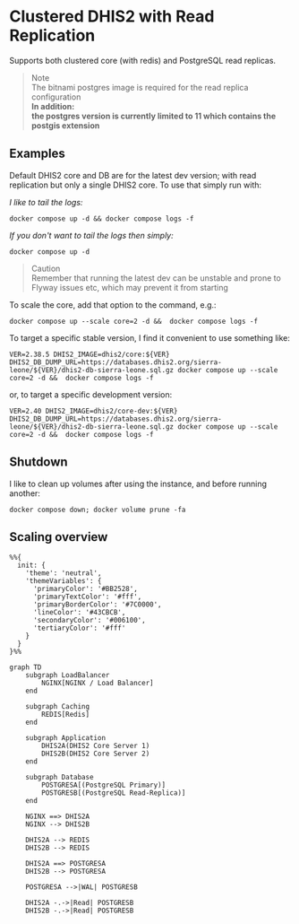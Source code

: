 # Clustered DHIS2 with Read Replication

Supports both clustered core (with redis) and PostgreSQL read replicas.

> Note  
> The bitnami postgres image is required for the read replica configuration  
> **In addition:  
> the postgres version is currently limited to 11 which contains the postgis extension**

## Examples

Default DHIS2 core and DB are for the latest dev version; with read replication but only a single DHIS2 core. To use that simply run with:

*I like to tail the logs:*
```
docker compose up -d && docker compose logs -f
```

*If you don't want to tail the logs then simply:*
```
docker compose up -d
```

> Caution  
> Remember that running the latest dev can be unstable and prone to Flyway issues etc, which may prevent it from starting

To scale the core, add that option to the command, e.g.:
```
docker compose up --scale core=2 -d &&  docker compose logs -f
```

To target a specific stable version, I find it convenient to use something like:
```
VER=2.38.5 DHIS2_IMAGE=dhis2/core:${VER} DHIS2_DB_DUMP_URL=https://databases.dhis2.org/sierra-leone/${VER}/dhis2-db-sierra-leone.sql.gz docker compose up --scale core=2 -d &&  docker compose logs -f
```

or, to target a specific development version:
```
VER=2.40 DHIS2_IMAGE=dhis2/core-dev:${VER} DHIS2_DB_DUMP_URL=https://databases.dhis2.org/sierra-leone/${VER}/dhis2-db-sierra-leone.sql.gz docker compose up --scale core=2 -d &&  docker compose logs -f
```

## Shutdown

I like to clean up volumes after using the instance, and before running another:
```
docker compose down; docker volume prune -fa
```


## Scaling overview

```mermaid
%%{
  init: {
    'theme': 'neutral',
    'themeVariables': {
      'primaryColor': '#BB2528',
      'primaryTextColor': '#fff',
      'primaryBorderColor': '#7C0000',
      'lineColor': '#43CBCB',
      'secondaryColor': '#006100',
      'tertiaryColor': '#fff'
    }
  }
}%%

graph TD
    subgraph LoadBalancer
        NGINX[NGINX / Load Balancer]
    end

    subgraph Caching
        REDIS[Redis]
    end
    
    subgraph Application
        DHIS2A(DHIS2 Core Server 1)
        DHIS2B(DHIS2 Core Server 2)
    end

    subgraph Database
        POSTGRESA[(PostgreSQL Primary)]
        POSTGRESB[(PostgreSQL Read-Replica)]
    end

    NGINX ==> DHIS2A
    NGINX --> DHIS2B

    DHIS2A --> REDIS
    DHIS2B --> REDIS
    
    DHIS2A ==> POSTGRESA
    DHIS2B --> POSTGRESA

    POSTGRESA -->|WAL| POSTGRESB
    
    DHIS2A -.->|Read| POSTGRESB
    DHIS2B -.->|Read| POSTGRESB

```

